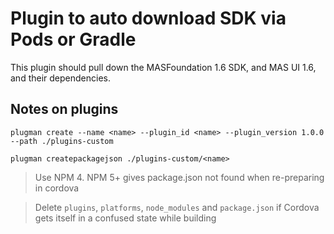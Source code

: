 # Plugin to auto download SDK via Pods or Gradle

This plugin should pull down the MASFoundation 1.6 SDK, and MAS UI 1.6, and their dependencies.

## Notes on plugins

`plugman create --name <name> --plugin_id <name> --plugin_version 1.0.0 --path ./plugins-custom`

`plugman createpackagejson ./plugins-custom/<name>`

> Use NPM 4. NPM 5+ gives package.json not found when re-preparing in cordova

> Delete `plugins`, `platforms`, `node_modules` and `package.json` if Cordova gets itself in a confused state while building